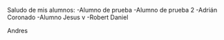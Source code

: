 Saludo de mis alumnos:
-Alumno de prueba
-Alumno de prueba 2
-Adrián Coronado
-Alumno Jesus v
-Robert Daniel

Andres
